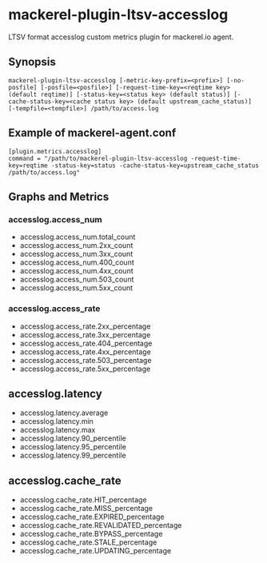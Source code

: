 # mackerel-plugin-ltsv-accesslog

LTSV format accesslog custom metrics plugin for mackerel.io agent.

## Synopsis

```shell
mackerel-plugin-ltsv-accesslog [-metric-key-prefix=<prefix>] [-no-posfile] [-posfile=<posfile>] [-request-time-key=<reqtime key> (default reqtime)] [-status-key=<status key> (default status)] [-cache-status-key=<cache status key> (default upstream_cache_status)] [-tempfile=<tempfile>] /path/to/access.log
```

## Example of mackerel-agent.conf

```
[plugin.metrics.accesslog]
command = "/path/to/mackerel-plugin-ltsv-accesslog -request-time-key=reqtime -status-key=status -cache-status-key=upstream_cache_status /path/to/access.log"
```

## Graphs and Metrics

### accesslog.access_num

- accesslog.access_num.total_count
- accesslog.access_num.2xx_count
- accesslog.access_num.3xx_count
- accesslog.access_num.400_count
- accesslog.access_num.4xx_count
- accesslog.access_num.503_count
- accesslog.access_num.5xx_count

### accesslog.access_rate

- accesslog.access_rate.2xx_percentage
- accesslog.access_rate.3xx_percentage
- accesslog.access_rate.404_percentage
- accesslog.access_rate.4xx_percentage
- accesslog.access_rate.503_percentage
- accesslog.access_rate.5xx_percentage

## accesslog.latency

- accesslog.latency.average
- accesslog.latency.min
- accesslog.latency.max
- accesslog.latency.90_percentile
- accesslog.latency.95_percentile
- accesslog.latency.99_percentile

## accesslog.cache_rate

- accesslog.cache_rate.HIT_percentage
- accesslog.cache_rate.MISS_percentage
- accesslog.cache_rate.EXPIRED_percentage
- accesslog.cache_rate.REVALIDATED_percentage
- accesslog.cache_rate.BYPASS_percentage
- accesslog.cache_rate.STALE_percentage
- accesslog.cache_rate.UPDATING_percentage
